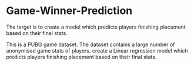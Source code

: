 # Game-Winner-Prediction
The target is to create a model which predicts players finishing placement based on their final stats.

This is a PUBG game dataset. The dataset contains a large number of anonymised game stats of players. create a Linear regression model which predicts players finishing placement based on their final stats.
